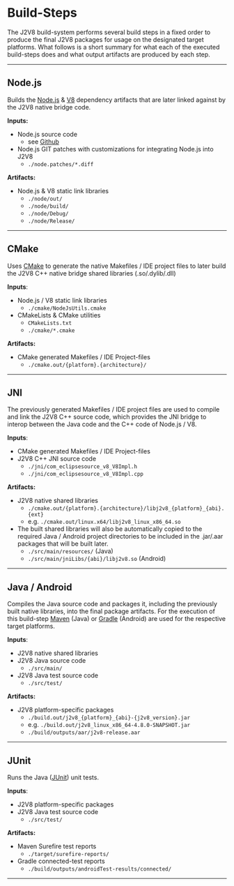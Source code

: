 # Build-Steps

The J2V8 build-system performs several build steps in a fixed order to produce the final J2V8 packages for usage on the designated target platforms. What follows is a short summary for what each of the executed build-steps does and what output artifacts are produced by each step.

---
## Node.js

Builds the [Node.js](https://nodejs.org/en/) & [V8](https://developers.google.com/v8/) dependency artifacts that are later linked against by the J2V8 native bridge code.

__Inputs:__
- Node.js source code
    - see [Github](https://github.com/nodejs/node)
- Node.js GIT patches with customizations for integrating Node.js into J2V8
    - `./node.patches/*.diff`

__Artifacts:__
- Node.js & V8 static link libraries
    - `./node/out/`
    - `./node/build/`
    - `./node/Debug/`
    - `./node/Release/`
---
## CMake

Uses [CMake](https://cmake.org/) to generate the native Makefiles / IDE project files to later build the J2V8 C++ native bridge shared libraries (.so/.dylib/.dll)

__Inputs__:
- Node.js / V8 static link libraries
    - `./cmake/NodeJsUtils.cmake`
- CMakeLists & CMake utilities
    - `CMakeLists.txt`
    - `./cmake/*.cmake`

__Artifacts:__
- CMake generated Makefiles / IDE Project-files
    - `./cmake.out/{platform}.{architecture}/`
---
## JNI

The previously generated Makefiles / IDE project files are used to compile and link the J2V8 C++ source code, which provides the JNI bridge to interop between the Java code and the C++ code of Node.js / V8.

__Inputs__:
- CMake generated Makefiles / IDE Project-files
- J2V8 C++ JNI source code
    - `./jni/com_eclipsesource_v8_V8Impl.h`
    - `./jni/com_eclipsesource_v8_V8Impl.cpp`

__Artifacts:__
- J2V8 native shared libraries
    - `./cmake.out/{platform}.{architecture}/libj2v8_{platform}_{abi}.{ext}`
    - e.g. `./cmake.out/linux.x64/libj2v8_linux_x86_64.so`
- The built shared libraries will also be automatically copied to the required Java / Android project directories to be included in the .jar/.aar packages that will be built later.
    - `./src/main/resources/` (Java)
    - `./src/main/jniLibs/{abi}/libj2v8.so` (Android)
---
## Java / Android

Compiles the Java source code and packages it, including the previously built native libraries, into the final package artifacts. For the execution of this build-step [Maven](https://maven.apache.org/) (Java) or [Gradle](https://gradle.org/) (Android) are used for the respective target platforms.

__Inputs__:
- J2V8 native shared libraries
- J2V8 Java source code
    - `./src/main/`
- J2V8 Java test source code
    - `./src/test/`

__Artifacts:__
- J2V8 platform-specific packages
    - `./build.out/j2v8_{platform}_{abi}-{j2v8_version}.jar`
    - e.g. `./build.out/j2v8_linux_x86_64-4.8.0-SNAPSHOT.jar`
    - `./build/outputs/aar/j2v8-release.aar`
---
## JUnit

Runs the Java ([JUnit](http://junit.org/)) unit tests.

__Inputs__:
- J2V8 platform-specific packages
- J2V8 Java test source code
    - `./src/test/`

__Artifacts:__
- Maven Surefire test reports
    - `./target/surefire-reports/`
- Gradle connected-test reports
    - `./build/outputs/androidTest-results/connected/`
---

